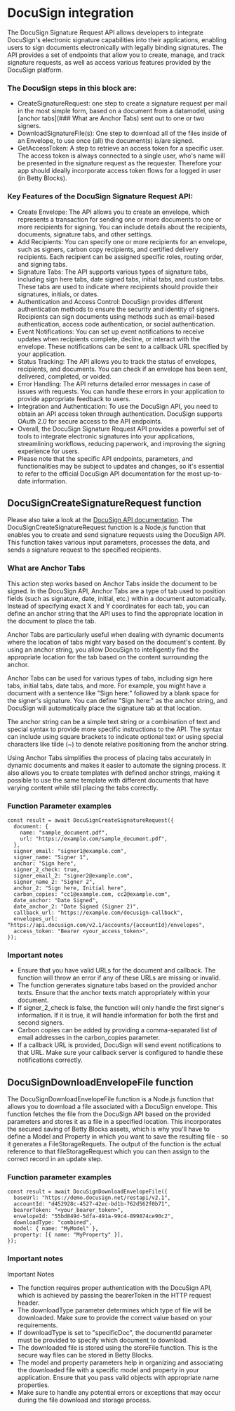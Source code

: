 # DocuSign integration
The DocuSign Signature Request API allows developers to integrate DocuSign's electronic signature capabilities into their applications, enabling users to sign documents electronically with legally binding signatures. The API provides a set of endpoints that allow you to create, manage, and track signature requests, as well as access various features provided by the DocuSign platform.

<!-- TO DO: Explain DocuSign flow with a whimsical processflow -->
### The DocuSign steps in this block are:
- CreateSignatureRequest: one step to create a signature request per mail in the most simple form, based on a document from a datamodel, using [anchor tabs](### What are Anchor Tabs) sent out to one or two signers. 
- DownloadSignatureFile(s): One step to download all of the files inside of an Envelope, to use once (all) the document(s) is/are signed.
- GetAccessToken: A step to retrieve an access token for a specific user. The access token is always connected to a single user, who's name will be presented in the signature request as the requester. Therefore your app should ideally incorporate access token flows for a logged in user (in Betty Blocks).

### Key Features of the DocuSign Signature Request API:
- Create Envelope: The API allows you to create an envelope, which represents a transaction for sending one or more documents to one or more recipients for signing. You can include details about the recipients, documents, signature tabs, and other settings.
- Add Recipients: You can specify one or more recipients for an envelope, such as signers, carbon copy recipients, and certified delivery recipients. Each recipient can be assigned specific roles, routing order, and signing tabs.
- Signature Tabs: The API supports various types of signature tabs, including sign here tabs, date signed tabs, initial tabs, and custom tabs. These tabs are used to indicate where recipients should provide their signatures, initials, or dates.
- Authentication and Access Control: DocuSign provides different authentication methods to ensure the security and identity of signers. Recipients can sign documents using methods such as email-based authentication, access code authentication, or social authentication.
- Event Notifications: You can set up event notifications to receive updates when recipients complete, decline, or interact with the envelope. These notifications can be sent to a callback URL specified by your application.
- Status Tracking: The API allows you to track the status of envelopes, recipients, and documents. You can check if an envelope has been sent, delivered, completed, or voided.
- Error Handling: The API returns detailed error messages in case of issues with requests. You can handle these errors in your application to provide appropriate feedback to users.
- Integration and Authentication: To use the DocuSign API, you need to obtain an API access token through authentication. DocuSign supports OAuth 2.0 for secure access to the API endpoints.
- Overall, the DocuSign Signature Request API provides a powerful set of tools to integrate electronic signatures into your applications, streamlining workflows, reducing paperwork, and improving the signing experience for users.
- Please note that the specific API endpoints, parameters, and functionalities may be subject to updates and changes, so it's essential to refer to the official DocuSign API documentation for the most up-to-date information.


## DocuSignCreateSignatureRequest function
<!-- todo: explain how a custom https step can also be used if this step is not sufficient --> 
Please also take a look at the [DocuSign API documentation](https://developers.docusign.com/docs/esign-rest-api/how-to/request-signature-email-remote/).
The DocuSignCreateSignatureRequest function is a Node.js function that enables you to create and send signature requests using the DocuSign API. This function takes various input parameters, processes the data, and sends a signature request to the specified recipients.

### What are Anchor Tabs 
This action step works based on Anchor Tabs inside the document to be signed.
In the DocuSign API, Anchor Tabs are a type of tab used to position fields (such as signature, date, initial, etc.) within a document automatically. Instead of specifying exact X and Y coordinates for each tab, you can define an anchor string that the API uses to find the appropriate location in the document to place the tab.

Anchor Tabs are particularly useful when dealing with dynamic documents where the location of tabs might vary based on the document's content. By using an anchor string, you allow DocuSign to intelligently find the appropriate location for the tab based on the content surrounding the anchor.

Anchor Tabs can be used for various types of tabs, including sign here tabs, initial tabs, date tabs, and more. For example, you might have a document with a sentence like "Sign here:" followed by a blank space for the signer's signature. You can define "Sign here:" as the anchor string, and DocuSign will automatically place the signature tab at that location.

The anchor string can be a simple text string or a combination of text and special syntax to provide more specific instructions to the API. The syntax can include using square brackets to indicate optional text or using special characters like tilde (~) to denote relative positioning from the anchor string.

Using Anchor Tabs simplifies the process of placing tabs accurately in dynamic documents and makes it easier to automate the signing process. It also allows you to create templates with defined anchor strings, making it possible to use the same template with different documents that have varying content while still placing the tabs correctly.

### Function Parameter examples
```
const result = await DocuSignCreateSignatureRequest({
  document: {
    name: "sample_document.pdf",
    url: "https://example.com/sample_document.pdf",
  },
  signer_email: "signer1@example.com",
  signer_name: "Signer 1",
  anchor: "Sign here",
  signer_2_check: true,
  signer_email_2: "signer2@example.com",
  signer_name_2: "Signer 2",
  anchor_2: "Sign here, Initial here",
  carbon_copies: "cc1@example.com, cc2@example.com",
  date_anchor: "Date Signed",
  date_anchor_2: "Date Signed (Signer 2)",
  callback_url: "https://example.com/docusign-callback",
  envelopes_url: "https://api.docusign.com/v2.1/accounts/{accountId}/envelopes",
  access_token: "Bearer <your_access_token>",
});
```
### Important notes 
- Ensure that you have valid URLs for the document and callback. The function will throw an error if any of these URLs are missing or invalid.
- The function generates signature tabs based on the provided anchor texts. Ensure that the anchor texts match appropriately within your document.
- If signer_2_check is false, the function will only handle the first signer's information. If it is true, it will handle information for both the first and second signers.
- Carbon copies can be added by providing a comma-separated list of email addresses in the carbon_copies parameter.
- If a callback URL is provided, DocuSign will send event notifications to that URL. Make sure your callback server is configured to handle these notifications correctly.


## DocuSignDownloadEnvelopeFile function 
The DocuSignDownloadEnvelopeFile function is a Node.js function that allows you to download a file associated with a DocuSign envelope. This function fetches the file from the DocuSign API based on the provided parameters and stores it as a file in a specified location.
This incorporates the secured saving of Betty Blocks assets, which is why you'll have to define a Model and Property in which you want to save the resulting file - so it generates a FileStorageRequets. The output of the function is the actual reference to that fileStorageRequest which you can then assign to the correct record in an update step.

### Function parameter examples
```
const result = await DocuSignDownloadEnvelopeFile({
  baseUrl: "https://demo.docusign.net/restapi/v2.1",
  accountId: "d452928c-4527-42ec-bd1b-762d562f0b71",
  bearerToken: "<your_bearer_token>",
  envelopeId: "55bd849d-5dfa-491a-99c4-899874ce90c2",
  downloadType: "combined",
  model: { name: "MyModel" },
  property: [{ name: "MyProperty" }],
});
```
### Important notes
Important Notes
- The function requires proper authentication with the DocuSign API, which is achieved by passing the bearerToken in the HTTP request header.
- The downloadType parameter determines which type of file will be downloaded. Make sure to provide the correct value based on your requirements.
- If downloadType is set to "specificDoc", the documentId parameter must be provided to specify which document to download.
- The downloaded file is stored using the storeFile function. This is the secure way files can be stored in Betty Blocks.
- The model and property parameters help in organizing and associating the downloaded file with a specific model and property in your application. Ensure that you pass valid objects with appropriate name properties.
- Make sure to handle any potential errors or exceptions that may occur during the file download and storage process.
